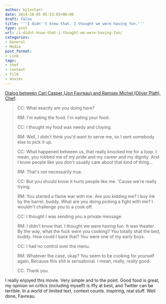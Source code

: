 ```yaml
---
author: kylestarr
date: 2014-10-05 05:53:03+00:00
draft: false
title: '''I didn''t know that. I thought we were having fun.'''
type: post
url: /i-didnt-know-that-i-thought-we-were-having-fun/
categories:
- General
- Media
post_format:
- Link
tags:
- chef
- context
- film
- movies
---
```


[Dialog between Carl Casper (Jon Favreau) and Ramsey Michel (Oliver Platt), Chef](https://itunes.apple.com/us/movie/chef/id877741061):


<blockquote>CC: What exactly are you doing here?

RM: I'm eating the food. I'm eating your food.

CC: I thought my food was needy and cloying.

RM: Well, I didn't think you'd want to serve me, so I sent somebody else to pick it up.

CC: What happened between us, that really knocked me for a loop. I mean, you robbed me of my pride and my career and my dignity. And I know people like you don't usually care about that kind of thing...

RM: That's not necessarily true.

CC: But you should know it hurts people like me. 'Cause we're really trying.

RM: You started a flame war with me. Are you kidding me? I buy ink by the barrel, buddy. What are you doing picking a fight with me? I wouldn't challenge you to a cook off.

CC: I thought I was sending you a private message.

RM: I didn't know that. I thought we were having fun. It was theater. By the way, what the fuck were you cooking? You totally shat the bed, buddy. How could I back that? You were one of my early boys.

CC: I had no control over the menu.

RM: Whatever the case, okay? You seem to be cooking for yourself again. Because this shit is sensational. I mean, really, really good.

CC: Thank you.</blockquote>


I really enjoyed this movie. Very simple and to the point. Good food is great, my opinion on critics (including myself) is iffy at best, and Twitter can be terrible. In a world of limited text, context counts. Inspiring, real stuff. Well done, Favreau.
